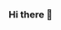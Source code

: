 ### Hi there 👋

<!--
**tmcarb/tmcarb** is a ✨ _special_ ✨ repository because its `README.md` (this file) appears on your GitHub profile.

### I am Thomas
### This is my readme for the "Finish" step for the Intro to Github Assignment on Blackboard

